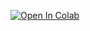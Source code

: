 [![Open In Colab](https://colab.research.google.com/assets/colab-badge.svg)](https://colab.research.google.com/github/sumit2663/FUTURE_ML_01/blob/main/TASK1.ipynb)
